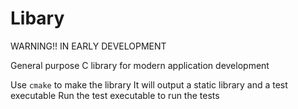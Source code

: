 Libary
==========================

WARNING!! IN EARLY DEVELOPMENT

General purpose C library for modern application development

Use ``cmake`` to make the library
It will output a static library and a test executable
Run the test executable to run the tests



